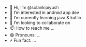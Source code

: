 - 👋 Hi, I’m @solankipiyush
- 👀 I’m interested in android app dev 
- 🌱 I’m currently learning java & kotlin 
- 💞️ I’m looking to collaborate on 
- 📫 How to reach me ...
- 😄 Pronouns: ...
- ⚡ Fun fact: ...

<!---
solankipiyush01/solankipiyush01 is a ✨ special ✨ repository because its `README.md` (this file) appears on your GitHub profile.
You can click the Preview link to take a look at your changes.
--->
